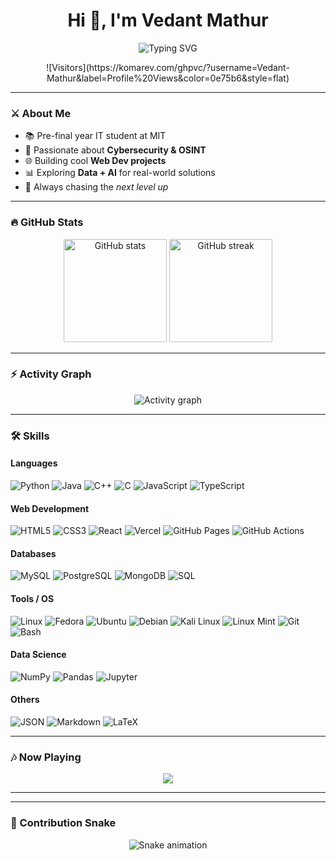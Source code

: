<!-- Epic GitHub Profile README -->

<h1 align="center">Hi 👋, I'm Vedant Mathur</h1>

<p align="center">
  <img src="https://readme-typing-svg.herokuapp.com?font=Fira+Code&size=24&duration=2500&pause=1000&color=00F720&center=true&vCenter=true&width=600&lines=Pre-Final+Year+IT+Student+%F0%9F%93%9A;Cybersecurity+Enthusiast+%F0%9F%94%90;Web+Developer+%E2%9A%A1;OSINT+Explorer+%F0%9F%95%B5%EF%B8%8F;Always+learning+new+stuff+%F0%9F%92%AB" alt="Typing SVG" />
</p>

<p align="center">
  ![Visitors](https://komarev.com/ghpvc/?username=Vedant-Mathur&label=Profile%20Views&color=0e75b6&style=flat)
</p>

---

### ⚔️ About Me
- 📚 Pre-final year IT student at MIT  
- 🔐 Passionate about **Cybersecurity & OSINT**  
- 🌐 Building cool **Web Dev projects**  
- 📊 Exploring **Data + AI** for real-world solutions  
- 🚀 Always chasing the *next level up*  

---

### 🔥 GitHub Stats
<p align="center">
  <img src="https://github-readme-stats.vercel.app/api?username=Vedant-Mathur&show_icons=true&theme=tokyonight" alt="GitHub stats" height="165"/>
  <img src="https://github-readme-streak-stats.herokuapp.com/?user=Vedant-Mathur&theme=tokyonight" alt="GitHub streak" height="165"/>
</p>

---

### ⚡ Activity Graph
<p align="center">
  <img src="https://github-readme-activity-graph.vercel.app/graph?username=Vedant-Mathur&theme=tokyo-night&hide_border=true" alt="Activity graph"/>
</p>

---

### 🛠️ Skills

#### Languages
![Python](https://img.shields.io/badge/Python-3776AB?style=flat&logo=python&logoColor=white)
![Java](https://img.shields.io/badge/Java-007396?style=flat&logo=java&logoColor=white)
![C++](https://img.shields.io/badge/C++-00599C?style=flat&logo=cplusplus&logoColor=white)
![C](https://img.shields.io/badge/C-00599C?style=flat&logo=c&logoColor=white)
![JavaScript](https://img.shields.io/badge/JavaScript-F7DF1E?style=flat&logo=javascript&logoColor=black)
![TypeScript](https://img.shields.io/badge/TypeScript-3178C6?style=flat&logo=typescript&logoColor=white)

#### Web Development
![HTML5](https://img.shields.io/badge/HTML5-E34F26?style=flat&logo=html5&logoColor=white)
![CSS3](https://img.shields.io/badge/CSS3-1572B6?style=flat&logo=css3&logoColor=white)
![React](https://img.shields.io/badge/React-20232A?style=flat&logo=react&logoColor=61DAFB)
![Vercel](https://img.shields.io/badge/Vercel-000000?style=flat&logo=vercel&logoColor=white)
![GitHub Pages](https://img.shields.io/badge/GitHub%20Pages-222222?style=flat&logo=github&logoColor=white)
![GitHub Actions](https://img.shields.io/badge/GitHub%20Actions-2088FF?style=flat&logo=githubactions&logoColor=white)

#### Databases
![MySQL](https://img.shields.io/badge/MySQL-4479A1?style=flat&logo=mysql&logoColor=white)
![PostgreSQL](https://img.shields.io/badge/PostgreSQL-336791?style=flat&logo=postgresql&logoColor=white)
![MongoDB](https://img.shields.io/badge/MongoDB-47A248?style=flat&logo=mongodb&logoColor=white)
![SQL](https://img.shields.io/badge/SQL-003B57?style=flat&logo=amazon-dynamodb&logoColor=white)

#### Tools / OS
![Linux](https://img.shields.io/badge/Linux-FCC624?style=flat&logo=linux&logoColor=black)
![Fedora](https://img.shields.io/badge/Fedora-294172?style=flat&logo=fedora&logoColor=white)
![Ubuntu](https://img.shields.io/badge/Ubuntu-E95420?style=flat&logo=ubuntu&logoColor=white)
![Debian](https://img.shields.io/badge/Debian-A81D33?style=flat&logo=debian&logoColor=white)
![Kali Linux](https://img.shields.io/badge/Kali%20Linux-557C94?style=flat&logo=kalilinux&logoColor=white)
![Linux Mint](https://img.shields.io/badge/Linux%20Mint-87CF3E?style=flat&logo=linuxmint&logoColor=white)
![Git](https://img.shields.io/badge/Git-F05032?style=flat&logo=git&logoColor=white)
![Bash](https://img.shields.io/badge/Bash-4EAA25?style=flat&logo=gnubash&logoColor=white)

#### Data Science
![NumPy](https://img.shields.io/badge/NumPy-013243?style=flat&logo=numpy&logoColor=white)
![Pandas](https://img.shields.io/badge/Pandas-150458?style=flat&logo=pandas&logoColor=white)
![Jupyter](https://img.shields.io/badge/Jupyter-F37626?style=flat&logo=jupyter&logoColor=white)

#### Others
![JSON](https://img.shields.io/badge/JSON-000000?style=flat&logo=json&logoColor=white)
![Markdown](https://img.shields.io/badge/Markdown-000000?style=flat&logo=markdown&logoColor=white)
![LaTeX](https://img.shields.io/badge/LaTeX-008080?style=flat&logo=latex&logoColor=white)

---

### 🎶 Now Playing
<p align="center">
  <a href="https://github.com/kittinan/spotify-github-profile">
    <img src="https://spotify-github-profile.kittinanx.com/api/view?uid=b4xjs6jvtulnpaex4zu97jm11&cover_image=true&theme=default&show_offline=false&background_color=121212&interchange=false&bar_color_cover=false"/>
  </a>
</p>

---

---

### 🐍 Contribution Snake
<p align="center">
  <img src="https://raw.githubusercontent.com/vedant-mathur/vedant-mathur/output/snake.svg" alt="Snake animation"/>
</p>

